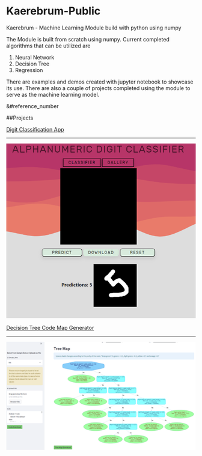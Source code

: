 # Kaerebrum-Public
Kaerebrum - Machine Learning Module build with python using numpy

The Module is built from scratch using numpy.
Current completed algorithms that can be utilized are
1. Neural Network
2. Decision Tree
3. Regression 

There are examples and demos created with jupyter notebook to  showcase its use.
There are also a couple of projects completed using the module to serve as the machine learning model.

&#reference_number

##Projects

[Digit Classification App](https://kaemnist.herokuapp.com/)
***
![alt text](Classifier_Img.PNG "Title")

[Decision Tree Code Map Generator](https://kaerubrumtree.herokuapp.com/)
***
![alt text](tree_img.PNG "tree")

